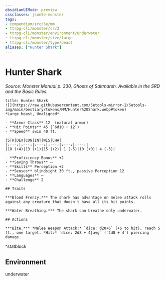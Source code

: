 ```yaml
---
obsidianUIMode: preview
cssclasses: json5e-monster
tags:
- compendium/src/5e/mm
- ttrpg-cli/monster/cr/2
- ttrpg-cli/monster/environment/underwater
- ttrpg-cli/monster/size/large
- ttrpg-cli/monster/type/beast
aliases: ["Hunter Shark"]
---
```

# Hunter Shark
*Source: Monster Manual p. 330, Ghosts of Saltmarsh. Available in the SRD and the Basic Rules.*  

```ad-statblock
title: Hunter Shark
![](https://raw.githubusercontent.com/5etools-mirror-2/5etools-img/main/bestiary/tokens/MM/Hunter%20Shark.webp#token)
*Large beast, Unaligned*

- **Armor Class** 12  (natural armor)
- **Hit Points** 45 (`6d10 + 12`)
- **Speed** swim 40 ft.

|STR|DEX|CON|INT|WIS|CHA|
|:---:|:---:|:---:|:---:|:---:|:---:|
|18 (+4)|13 (+1)|15 (+2)| 1 (-5)|10 (+0)| 4 (-3)|

- **Proficiency Bonus** +2
- **Saving Throws** ⏤
- **Skills** Perception +2
- **Senses** blindsight 30 ft., passive Perception 12
- **Languages** —
- **Challenge** 2

## Traits

***Blood Frenzy.*** The shark has advantage on melee attack rolls against any creature that doesn't have all its hit points.

***Water Breathing.*** The shark can breathe only underwater.

## Actions

***Bite.*** *Melee Weapon Attack:* `dice: d20+6` (+6 to hit), reach 5 ft., one target. *Hit:* `dice: 2d8 + 4|avg` (`2d8 + 4`) piercing damage.
```
^statblock

## Environment

underwater